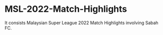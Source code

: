 # MSL-2022-Match-Highlights
It consists Malaysian Super League 2022 Match Highlights involving Sabah FC. 
